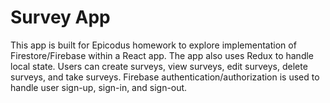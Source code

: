 # Survey App

This app is built for Epicodus homework to explore implementation of Firestore/Firebase within a React app. The app also uses Redux to handle local state. Users can create surveys, view surveys, edit surveys, delete surveys, and take surveys. Firebase authentication/authorization is used to handle user sign-up, sign-in, and sign-out.
